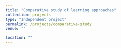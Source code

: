 ```yaml
---
title: "Comparative study of learning approaches"
collection: projects
type: "Independent project"
permalink: /projects/comparative-study
venue: ""

location: ""
---
```


